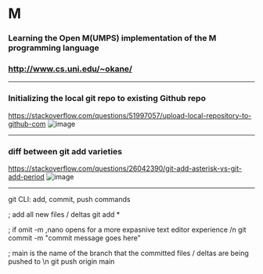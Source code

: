 # M

### Learning the Open M(UMPS) implementation of the M programming language

### http://www.cs.uni.edu/~okane/

<hr>

### Initializing the local git repo to existing Github repo
https://stackoverflow.com/questions/51997057/upload-local-repository-to-github-com
![image](https://user-images.githubusercontent.com/45149184/111190437-14bce380-8585-11eb-97d6-bf2b3359d70d.png)

<hr>

### diff between git add varieties
https://stackoverflow.com/questions/26042390/git-add-asterisk-vs-git-add-period
![image](https://user-images.githubusercontent.com/45149184/111191539-2ce13280-8586-11eb-808f-4c1fc31ce9b1.png)

<hr>

git CLI: add, commit, push commands

; add all new files / deltas
git add * 

; if omit -m ,nano opens for a more expasnive text editor experience /n
git commit -m "commit message goes here"

; main is the name of the branch that the committed files / deltas are being pushed to \n
git push origin main
